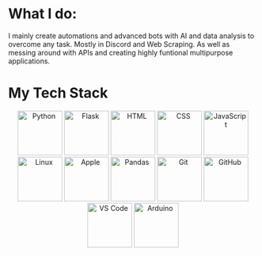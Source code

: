 # **What I do:**

I mainly create automations and advanced bots with AI and data analysis to overcome any task. Mostly in Discord and Web Scraping. As well as messing around with APIs and creating highly funtional multipurpose applications.

# **My Tech Stack**

<p align="center">
  <img src="https://cdn.jsdelivr.net/npm/devicon/icons/python/python-original.svg" alt="Python" width="90" height="90">
  <img src="https://cdn.jsdelivr.net/npm/devicon/icons/flask/flask-original.svg" alt="Flask" width="90" height="90">
  <img src="https://cdn.jsdelivr.net/npm/devicon/icons/html5/html5-original.svg" alt="HTML" width="90" height="90">
  <img src="https://cdn.jsdelivr.net/npm/devicon/icons/css3/css3-original.svg" alt="CSS" width="90" height="90">
  <img src="https://cdn.jsdelivr.net/npm/devicon/icons/javascript/javascript-original.svg" alt="JavaScript" width="90" height="90">
  <img src="https://cdn.jsdelivr.net/npm/devicon/icons/linux/linux-original.svg" alt="Linux" width="90" height="90">
  <img src="https://cdn.jsdelivr.net/npm/devicon/icons/apple/apple-original.svg" alt="Apple" width="90" height="90">
  <img src="https://cdn.jsdelivr.net/npm/devicon/icons/pandas/pandas-original.svg" alt="Pandas" width="90" height="90">
  <img src="https://cdn.jsdelivr.net/npm/devicon/icons/git/git-original.svg" alt="Git" width="90" height="90">
  <img src="https://cdn.jsdelivr.net/npm/devicon/icons/github/github-original.svg" alt="GitHub" width="90" height="90">
  <img src="https://cdn.jsdelivr.net/npm/devicon/icons/visualstudio/visualstudio-plain.svg" alt="VS Code" width="90" height="90">
  <img src="https://cdn.jsdelivr.net/npm/devicon/icons/arduino/arduino-original-wordmark.svg" alt="Arduino" width="90" height="90">

  
          

  
</p>

